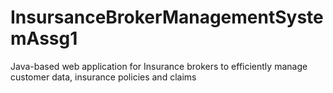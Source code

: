 # InsursanceBrokerManagementSystemAssg1
Java-based web application for Insurance brokers to efficiently manage customer data, insurance policies and claims
